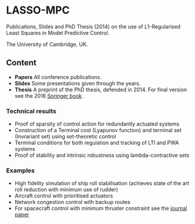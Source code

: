 # LASSO-MPC
Publications, Slides and PhD Thesis (2014) on the use of L1-Regularised Least Squares in Model Predictive Control. 

The University of Cambridge, UK.

## Content
* **Papers** All conference publications.
* **Slides** Some presentations given through the years.
* **Thesis** A preprint of the PhD thesis, defended in 2014. For final version see the 2016 [Springer book](https://www.springer.com/de/book/9783319279619).

### Technical results
* Proof of sparsity of control action for redundantly actuated systems
* Construction of a Terminal cost (Lyapunov function) and terminal set (Invrariant set) using set-theoretic control
* Terminal conditions for both regulation and tracking of LTI and PWA systems
* Proof of stability and intrinsic robustness using lambda-contractive sets

### Examples
* High fidelity simulation of ship roll stabilisation (achieves state of the art roll reduction with minimum use of rudder)
* Aircraft control with prioritised actuators
* Network congestion control with backup routes
* For spacecraft control with minimum thruster constraint see the [journal paper](https://www.tandfonline.com/doi/abs/10.1080/00207179.2013.789608)
